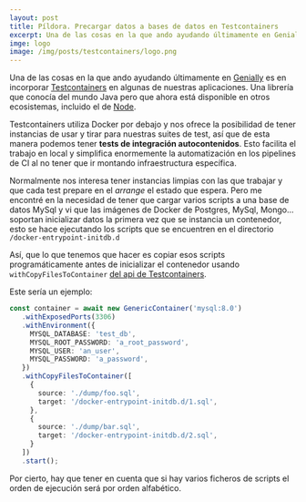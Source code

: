 ```yaml
---
layout: post
title: Píldora. Precargar datos a bases de datos en Testcontainers
excerpt: Una de las cosas en la que ando ayudando últimamente en Genially es en incorporar Testcontainers en algunas de nuestras aplicaciones Node. Y necesitaba precargar datos en una base de datos MySQL.
imge: logo
image: /img/posts/testcontainers/logo.png
---
```


Una de las cosas en la que ando ayudando últimamente en [Genially](https://genially.com) es en incorporar [Testcontainers](https://www.testcontainers.org/) en algunas de nuestras aplicaciones. Una librería que conocía del mundo Java pero que ahora está disponible en otros ecosistemas, incluido el de [Node](https://node.testcontainers.org/).

Testcontainers utiliza Docker por debajo y nos ofrece la posibilidad de tener instancias de usar y tirar para nuestras suites de test, así que de esta manera podemos tener **tests de integración autocontenidos**. Esto facilita el trabajo en local y simplifica enormemente la automatización en los pipelines de CI al no tener que ir montando infraestructura específica. 

Normalmente nos interesa tener instancias limpias con las que trabajar y que cada test prepare en el *arrange* el estado que espera. Pero me encontré en la necesidad de tener que cargar varios scripts a una base de datos MySql y vi que las imágenes de Docker de Postgres, MySql, Mongo... soportan inicializar datos la primera vez que se instancia un contenedor, esto se hace ejecutando los scripts que se encuentren en el directorio ```/docker-entrypoint-initdb.d```

Así, que lo que tenemos que hacer es copiar esos scripts programáticamente antes de inicializar el contenedor usando ```withCopyFilesToContainer``` [del api de Testcontainers](https://node.testcontainers.org/features/containers/#with-filescontent).

Este sería un ejemplo:

```typescript
const container = await new GenericContainer('mysql:8.0')
   .withExposedPorts(3306)
   .withEnvironment({
     MYSQL_DATABASE: 'test_db',
     MYSQL_ROOT_PASSWORD: 'a_root_password',
     MYSQL_USER: 'an_user',
     MYSQL_PASSWORD: 'a_password',
   })
   .withCopyFilesToContainer([
     {
       source: './dump/foo.sql',
       target: '/docker-entrypoint-initdb.d/1.sql',
     },
     {
       source: './dump/bar.sql',
       target: '/docker-entrypoint-initdb.d/2.sql',
     }
   ])
   .start();
```

Por cierto, hay que tener en cuenta que si hay varios ficheros de scripts el orden de ejecución será por orden alfabético.
